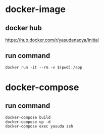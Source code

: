# docker-image

## docker hub

<https://hub.docker.com/r/yasudanaoya/initial>

## run command

```
docker run -it --rm -v $(pwd):/app
```

# docker-compose

## run command

```
docker-compose build
docker-compose up -d
docker-compose exec yasuda zsh
```
